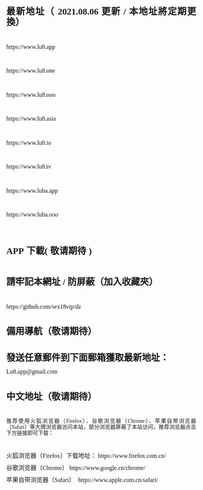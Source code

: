<html>

<head>
    <meta http-equiv="Content-Type" content="text/html; charset=utf-8" />
    <meta http-equiv="Content-Style-Type" content="text/css" />
    <meta name="generator" content="Aspose.Words for .NET 15.1.0.0" />
    <title></title>
</head>

<body>
    <div>
        <p style="font-size:18pt; line-height:115%; margin:0pt 0pt 10pt; orphans:0; text-align:justify; widows:0">
            <span style="font-family:宋体; font-size:18pt; font-weight:bold">最新地址（</span>
            <span style="font-family:Calibri; font-size:18pt; font-weight:bold">2021.08.06 </span>
            <span style="font-family:宋体; font-size:18pt; font-weight:bold">更新 </span>
            <span style="font-family:Calibri; font-size:18pt; font-weight:bold">/ </span>
            <span style="font-family:宋体; font-size:18pt; font-weight:bold">本地址將定期更換）</span>
        </p>
        <p style="font-size:10.5pt; line-height:115%; margin:0pt 0pt 10pt; orphans:0; text-align:justify; widows:0">
            <span style="font-family:Calibri; font-size:10.5pt">&#xa0;</span>
        </p>
        <p style="font-size:12pt; line-height:115%; margin:0pt 0pt 10pt; orphans:0; text-align:justify; widows:0">
            <span style="font-family:Calibri; font-size:12pt">https://www.lu8.app</span>
        </p>
        <p style="font-size:12pt; line-height:115%; margin:0pt 0pt 10pt; orphans:0; text-align:justify; widows:0">
            <span style="font-family:Calibri; font-size:12pt">&#xa0;</span>
        </p>
        <p style="font-size:12pt; line-height:115%; margin:0pt 0pt 10pt; orphans:0; text-align:justify; widows:0">
            <span style="font-family:Calibri; font-size:12pt">https://www.lu8.one</span>
        </p>
        <p style="font-size:12pt; line-height:115%; margin:0pt 0pt 10pt; orphans:0; text-align:justify; widows:0">
            <span style="font-family:Calibri; font-size:12pt">&#xa0;</span>
        </p>
        <p style="font-size:12pt; line-height:115%; margin:0pt 0pt 10pt; orphans:0; text-align:justify; widows:0">
            <span style="font-family:Calibri; font-size:12pt">https://www.lu8.ooo</span>
        </p>
        <p style="font-size:12pt; line-height:115%; margin:0pt 0pt 10pt; orphans:0; text-align:justify; widows:0">
            <span style="font-family:Calibri; font-size:12pt">&#xa0;</span>
        </p>
        <p style="font-size:12pt; line-height:115%; margin:0pt 0pt 10pt; orphans:0; text-align:justify; widows:0">
            <span style="font-family:Calibri; font-size:12pt">https://www.lu8.asia</span>
        </p>
        <p style="font-size:12pt; line-height:115%; margin:0pt 0pt 10pt; orphans:0; text-align:justify; widows:0">
            <span style="font-family:Calibri; font-size:12pt">&#xa0;</span>
        </p>
        <p style="font-size:12pt; line-height:115%; margin:0pt 0pt 10pt; orphans:0; text-align:justify; widows:0">
            <span style="font-family:Calibri; font-size:12pt">https://www.lu8.io</span>
        </p>
        <p style="font-size:12pt; line-height:115%; margin:0pt 0pt 10pt; orphans:0; text-align:justify; widows:0">
            <span style="font-family:Calibri; font-size:12pt">&#xa0;</span>
        </p>
        <p style="font-size:12pt; line-height:115%; margin:0pt 0pt 10pt; orphans:0; text-align:justify; widows:0">
            <span style="font-family:Calibri; font-size:12pt">https://www.lu8.tv</span>
        </p>
        <p style="font-size:12pt; line-height:115%; margin:0pt 0pt 10pt; orphans:0; text-align:justify; widows:0">
            <span style="font-family:Calibri; font-size:12pt">&#xa0;</span>
        </p>
        <p style="font-size:12pt; line-height:115%; margin:0pt 0pt 10pt; orphans:0; text-align:justify; widows:0">
            <span style="font-family:Calibri; font-size:12pt">https://www.luba.app</span>
        </p>
        <p style="font-size:12pt; line-height:115%; margin:0pt 0pt 10pt; orphans:0; text-align:justify; widows:0">
            <span style="font-family:Calibri; font-size:12pt">&#xa0;</span>
        </p>
        <p style="font-size:12pt; line-height:115%; margin:0pt 0pt 10pt; orphans:0; text-align:justify; widows:0">
            <span style="font-family:Calibri; font-size:12pt">https://www.luba.ooo</span>
        </p>
        <p style="font-size:10.5pt; line-height:115%; margin:0pt 0pt 10pt; orphans:0; text-align:justify; widows:0">
            <span style="font-family:Calibri; font-size:10.5pt">&#xa0;</span>
        </p>
        <p style="font-size:10.5pt; line-height:115%; margin:0pt 0pt 10pt; orphans:0; text-align:justify; widows:0">
            <span style="font-family:Calibri; font-size:10.5pt">&#xa0;</span>
        </p>
        <p style="font-size:18pt; line-height:115%; margin:0pt 0pt 10pt; orphans:0; text-align:justify; widows:0">
            <span style="font-family:Calibri; font-size:18pt; font-weight:bold">APP</span>
            <span style="font-family:宋体; font-size:18pt; font-weight:bold">下載</span><span
                style="font-family:Calibri; font-size:18pt; font-weight:bold">(</span>
            <span style="font-family:宋体; font-size:18pt; font-weight:bold">敬请期待</span>
            <span style="font-family:Calibri; font-size:18pt; font-weight:bold">)</span>
        </p>
        <p style="font-size:18pt; line-height:115%; margin:0pt 0pt 10pt; orphans:0; text-align:justify; widows:0">
            <span style="font-family:Calibri; font-size:18pt; font-weight:bold">&#xa0;</span>
        </p>
        <p style="font-size:18pt; line-height:115%; margin:0pt 0pt 10pt; orphans:0; text-align:justify; widows:0">
            <span style="font-family:宋体; font-size:18pt; font-weight:bold">請牢記本網址 </span>
            <span style="font-family:Calibri; font-size:18pt; font-weight:bold">/ </span>
            <span style="font-family:宋体; font-size:18pt; font-weight:bold">防屏蔽（加入收藏夾）</span>
        </p>
        <p style="font-size:10.5pt; line-height:115%; margin:0pt 0pt 10pt; orphans:0; text-align:justify; widows:0">
            <span style="font-family:Calibri; font-size:10.5pt">&#xa0;</span>
        </p>
        <p style="font-size:12pt; line-height:115%; margin:0pt 0pt 10pt; orphans:0; text-align:justify; widows:0">
            <span style="font-family:Calibri; font-size:12pt">https://github.com/sex18vip/dz</span>
        </p>
        <p style="font-size:10.5pt; line-height:115%; margin:0pt 0pt 10pt; orphans:0; text-align:justify; widows:0">
            <span style="font-family:Calibri; font-size:10.5pt">&#xa0;</span>
        </p>
        <p style="font-size:18pt; line-height:115%; margin:0pt 0pt 10pt; orphans:0; text-align:justify; widows:0">
            <span style="font-family:宋体; font-size:18pt; font-weight:bold">備用導航（敬请期待）</span>
        </p>
        <p style="font-size:10.5pt; line-height:115%; margin:0pt 0pt 10pt; orphans:0; text-align:justify; widows:0">
            <span style="font-family:Calibri; font-size:10.5pt">&#xa0;</span>
        </p>
        <p style="font-size:18pt; line-height:115%; margin:0pt 0pt 10pt; orphans:0; text-align:justify; widows:0">
            <span style="font-family:宋体; font-size:18pt; font-weight:bold">發送任意郵件到下面郵箱獲取最新地址</span><span
                style="font-family:宋体; font-size:18pt; font-weight:bold">：</span>
        </p>
        <p style="font-size:12pt; line-height:115%; margin:0pt 0pt 10pt; orphans:0; text-align:justify; widows:0"><span
                style="font-family:Calibri; font-size:12pt">Lu8.app@gmail.com</span></p>
        <p style="font-size:10.5pt; line-height:115%; margin:0pt 0pt 10pt; orphans:0; text-align:justify; widows:0">
            <span style="font-family:Calibri; font-size:10.5pt">&#xa0;</span></p>
        <p style="font-size:18pt; line-height:115%; margin:0pt 0pt 10pt; orphans:0; text-align:justify; widows:0"><span
                style="font-family:宋体; font-size:18pt; font-weight:bold">中文地址（敬请期待）</span></p>
        <p style="font-size:10.5pt; line-height:115%; margin:0pt 0pt 10pt; orphans:0; text-align:justify; widows:0">
            <span style="font-family:Calibri; font-size:10.5pt">&#xa0;</span></p>
        <p style="font-size:10.5pt; line-height:115%; margin:0pt 0pt 10pt; orphans:0; text-align:justify; widows:0">
            <span style="font-family:宋体; font-size:10.5pt">推荐使用火狐浏览器（</span><span
                style="font-family:Calibri; font-size:10.5pt">Firefox</span><span
                style="font-family:宋体; font-size:10.5pt">）、谷歌浏览器（</span><span
                style="font-family:Calibri; font-size:10.5pt">Chrome</span><span
                style="font-family:宋体; font-size:10.5pt">）、苹果自带浏览器（</span><span
                style="font-family:Calibri; font-size:10.5pt">Safari</span><span
                style="font-family:宋体; font-size:10.5pt">）等大牌浏览器访问本站，部分浏览器屏蔽了本站访问，推荐浏览器点击下方链接即可下载：</span></p>
        <p style="font-size:10.5pt; line-height:115%; margin:0pt 0pt 10pt; orphans:0; text-align:justify; widows:0">
            <span style="font-family:Calibri; font-size:10.5pt">&#xa0;</span></p>
        <p style="font-size:12pt; line-height:115%; margin:0pt 0pt 10pt; orphans:0; text-align:justify; widows:0"><span
                style="font-family:宋体; font-size:12pt">火狐浏览器（</span><span
                style="font-family:Calibri; font-size:12pt">Firefox</span><span
                style="font-family:宋体; font-size:12pt">）下载地址：</span><span
                style="font-family:Calibri; font-size:12pt">&#xa0;</span><span
                style="font-family:Calibri; font-size:12pt">https://www.firefox.com.cn/</span></p>
        <p style="font-size:12pt; line-height:115%; margin:0pt 0pt 10pt; orphans:0; text-align:justify; widows:0"><span
                style="font-family:宋体; font-size:12pt">谷歌浏览器（</span><span
                style="font-family:Calibri; font-size:12pt">Chrome</span><span
                style="font-family:宋体; font-size:12pt">）</span><span
                style="font-family:Calibri; font-size:12pt">&#xa0;</span><span
                style="font-family:Calibri; font-size:12pt">https://www.google.cn/chrome/</span></p>
        <p style="font-size:12pt; line-height:115%; margin:0pt 0pt 10pt; orphans:0; text-align:justify; widows:0"><span
                style="font-family:宋体; font-size:12pt">苹果自带浏览器（</span><span
                style="font-family:Calibri; font-size:12pt">Safari</span><span
                style="font-family:宋体; font-size:12pt">）</span>
            <span style="font-family:Calibri; font-size:12pt">&#xa0;</span><span
                style="font-family:Calibri; font-size:12pt">https://www.apple.com.cn/safari/</span>
        </p>
        <p style="font-size:10.5pt; line-height:115%; margin:0pt 0pt 10pt; orphans:0; text-align:justify; widows:0">
            <span style="font-family:Calibri; font-size:10.5pt">&#xa0;</span>
        </p>
    </div>
</body>

</html>
